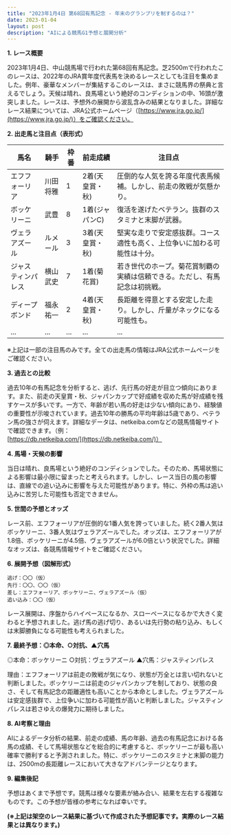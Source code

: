 ```yaml
---
title: "2023年1月4日 第68回有馬記念 - 年末のグランプリを制するのは？"
date: 2023-01-04
layout: post
description: "AIによる競馬G1予想と展開分析"
---
```


**1. レース概要**

2023年1月4日、中山競馬場で行われた第68回有馬記念。芝2500mで行われたこのレースは、2022年のJRA賞年度代表馬を決めるレースとしても注目を集めました。例年、豪華なメンバーが集結するこのレースは、まさに競馬界の祭典と言えるでしょう。天候は晴れ、良馬場という絶好のコンディションの中、16頭が激突しました。レースは、予想外の展開から波乱含みの結果となりました。詳細なレース結果については、JRA公式ホームページ（[https://www.jra.go.jp/](https://www.jra.go.jp/)）をご確認ください。


**2. 出走馬と注目点（表形式）**

| 馬名       | 騎手       | 枠番 | 前走成績      | 注目点                                                                     |
|------------|------------|------|-----------------|-----------------------------------------------------------------------------|
| エフフォーリア | 川田将雅     | 1    | 2着(天皇賞・秋) | 圧倒的な人気を誇る年度代表馬候補。しかし、前走の敗戦が気懸かり。           |
| ボッケリーニ | 武豊       | 8    | 1着(ジャパンC)   | 復活を遂げたベテラン。抜群のスタミナと末脚が武器。                             |
| ヴェラアズール | ルメール     | 3    | 3着(天皇賞・秋) | 堅実な走りで安定感抜群。コース適性も高く、上位争いに加わる可能性は十分。 |
| ジャスティンパレス | 横山武史     | 7    | 1着(菊花賞)     | 若き世代のホープ。菊花賞制覇の実績は信頼できる。ただし、有馬記念は初挑戦。 |
| ディープボンド | 福永祐一     | 2    | 4着(天皇賞・秋) | 長距離を得意とする安定した走り。しかし、斤量がネックになる可能性も。         |
| ...         | ...         | ...  | ...             | ...                                                                         |


※上記は一部の注目馬のみです。全ての出走馬の情報はJRA公式ホームページをご確認ください。


**3. 過去との比較**

過去10年の有馬記念を分析すると、逃げ、先行馬の好走が目立つ傾向にあります。また、前走の天皇賞・秋、ジャパンカップで好成績を収めた馬が好成績を残すケースが多いです。一方で、年齢が若い馬の好走は少ない傾向にあり、経験値の重要性が示唆されています。過去10年の勝馬の平均年齢は5歳であり、ベテラン馬の強さが伺えます。詳細なデータは、netkeiba.comなどの競馬情報サイトで確認できます。（例：[https://db.netkeiba.com/](https://db.netkeiba.com/)）


**4. 馬場・天候の影響**

当日は晴れ、良馬場という絶好のコンディションでした。そのため、馬場状態による影響は最小限に留まったと考えられます。しかし、レース当日の風の影響は、直線での追い込みに影響を与えた可能性があります。特に、外枠の馬は追い込みに苦労した可能性も否定できません。


**5. 世間の予想とオッズ**

レース前、エフフォーリアが圧倒的な1番人気を誇っていました。続く2番人気はボッケリーニ、3番人気はヴェラアズールでした。オッズは、エフフォーリアが1.8倍、ボッケリーニが4.5倍、ヴェラアズールが6.0倍という状況でした。詳細なオッズは、各競馬情報サイトをご確認ください。


**6. 展開予想（図解形式）**

```
逃げ：〇〇（仮）
先行：〇〇、〇〇（仮）
差し：エフフォーリア、ボッケリーニ、ヴェラアズール（仮）
追い込み：〇〇（仮）
```

レース展開は、序盤からハイペースになるか、スローペースになるかで大きく変わると予想されました。逃げ馬の逃げ切り、あるいは先行勢の粘り込み、もしくは末脚勝負になる可能性も考えられました。


**7. 最終予想：◎本命、○対抗、▲穴馬**

◎本命：ボッケリーニ
○対抗：ヴェラアズール
▲穴馬：ジャスティンパレス

理由：エフフォーリアは前走の敗戦が気になり、状態が万全とは言い切れないと判断しました。ボッケリーニは前走のジャパンカップを制しており、状態の良さ、そして有馬記念の距離適性も高いことから本命としました。ヴェラアズールは安定感抜群で、上位争いに加わる可能性が高いと判断しました。ジャスティンパレスは若さゆえの爆発力に期待しました。


**8. AI考察と理由**

AIによるデータ分析の結果、前走の成績、馬の年齢、過去の有馬記念における各馬の成績、そして馬場状態などを総合的に考慮すると、ボッケリーニが最も高い確率で勝利すると予測されました。特に、ボッケリーニのスタミナと末脚の能力は、2500mの長距離レースにおいて大きなアドバンテージとなります。


**9. 編集後記**

予想はあくまで予想です。競馬は様々な要素が絡み合い、結果を左右する複雑なものです。この予想が皆様の参考になれば幸いです。


**(※上記は架空のレース結果に基づいて作成された予想記事です。実際のレース結果とは異なります。)**
